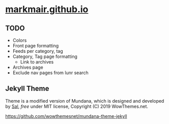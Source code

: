 # [markmair.github.io](https://markmair.github.io)

## TODO

- Colors
- Front page formatting
- Feeds per category, tag
- Category, Tag page formatting
    - Link to archives
- Archives page
- Exclude nav pages from lunr search

## Jekyll Theme

Theme is a modified version of Mundana, which is designed and developed by [Sal](https://www.wowthemes.net), *free* under MIT license, Copyright (C) 2019 WowThemes.net. 

https://github.com/wowthemesnet/mundana-theme-jekyll